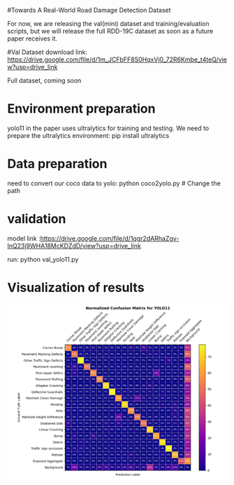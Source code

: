 #Towards A Real-World Road Damage Detection Dataset

For now, we are releasing the val(mini) dataset and training/evaluation scripts, but we will release the full RDD-19C dataset as soon as a future paper receives it.

#Val Dataset download link: https://drive.google.com/file/d/1m_JCFbFF8S0HqxVj0_72R6Kmbe_t4teQ/view?usp=drive_link

Full dataset, coming soon
# Environment preparation
yolo11 in the paper uses ultralytics for training and testing. 
We need to prepare the ultralytics environment: pip install ultralytics


# Data preparation
need to convert our coco data to yolo: python coco2yolo.py # Change the path

# validation
model link :https://drive.google.com/file/d/1qgr2dARhaZgv-InQ23j9WHA18McKDZdD/view?usp=drive_link

run: python val_yolo11.py

# Visualization of results

![this is YOLO11 Confusion Matrix](confusion_matrix_yolo11.png)



